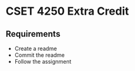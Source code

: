 # CSET 4250 Extra Credit 
## Requirements 
- Create a readme
- Commit the readme
- Follow the assignment 
